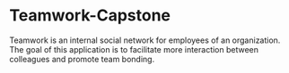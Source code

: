 # Teamwork-Capstone
Teamwork is an internal social network for employees of an organization. The goal of this application is to facilitate more interaction between colleagues and promote team bonding.
